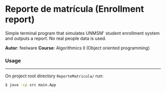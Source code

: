 # Reporte de matrícula (Enrollment report)

Simple terminal program that simulates UNMSM' student enrollment system and outputs a report. No real people data is used.

**Autor**: feelware
**Course**: Algorithmics II (Object oriented programming)

### Usage
---
On project root directory `ReporteMatricula/` run:
```bash
$ java -cp src main.App
```
